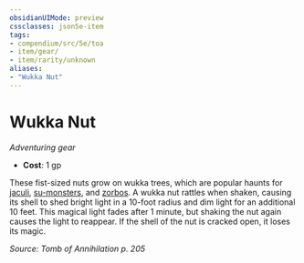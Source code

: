 ```yaml
---
obsidianUIMode: preview
cssclasses: json5e-item
tags:
- compendium/src/5e/toa
- item/gear/
- item/rarity/unknown
aliases: 
- "Wukka Nut"
---
```

# Wukka Nut
*Adventuring gear*  

- **Cost**: 1 gp

These fist-sized nuts grow on wukka trees, which are popular haunts for [jaculi](2-Mechanics/CLI/bestiary/beast/jaculi-toa.md), [su-monsters](2-Mechanics/CLI/bestiary/monstrosity/su-monster-toa.md), and [zorbos](2-Mechanics/CLI/bestiary/monstrosity/zorbo-toa.md). A wukka nut rattles when shaken, causing its shell to shed bright light in a 10-foot radius and dim light for an additional 10 feet. This magical light fades after 1 minute, but shaking the nut again causes the light to reappear. If the shell of the nut is cracked open, it loses its magic.

*Source: Tomb of Annihilation p. 205*